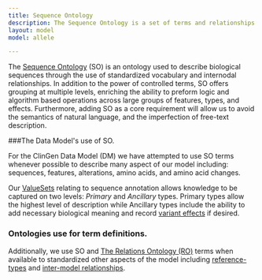 ```yaml
---
title: Sequence Ontology
description: The Sequence Ontology is a set of terms and relationships used to describe the features and attributes of biological sequence.
layout: model
model: allele

---
```


The [Sequence Ontology](http://www.sequenceontology.org/index.html) (SO) is an ontology used to describe biological sequences through the use of standardized vocabulary and internodal relationships.  In addition to the power of controlled terms, SO offers grouping at multiple levels, enriching the ability to preform logic and algorithm based operations across large groups of features, types, and effects.  Furthermore, adding SO as a core requirement will allow us to avoid the semantics of natural language, and the imperfection of free-text description.

###The Data Model's use of SO.

For the ClinGen Data Model (DM) we have attempted to use SO terms whenever possible to describe many aspect of our model including: sequences, features, alterations, amino acids, and amino acid changes.

Our [ValueSets](/implementation/value_set_list) relating to sequence annotation allows knowledge to be captured on two levels: *Primary* and *Ancillary* types.  Primary types allow the highest level of description while Ancillary types include the ability to add necessary biological meaning and record [variant effects](/implementation/value_set_list/ancillary_amino_acid_change_type.html) if desired.

### Ontologies use for term definitions.
Additionally, we use SO and [The Relations Ontology (RO)](http://www.obofoundry.org/cgi-bin/detail.cgi?id=ro) terms when available to standardized other aspects of the model including [reference-types](/implementation/value_set_list/reference_sequence_type.html) and [inter-model relationships](/implementation/value_set_list/contextual_allele_relationship_type.html).
